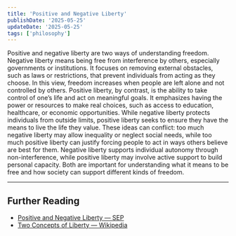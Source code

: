 ```yaml
---
title: 'Positive and Negative Liberty'
publishDate: '2025-05-25'
updateDate: '2025-05-25'
tags: ['philosophy']
---
```


Positive and negative liberty are two ways of understanding freedom. Negative liberty means being free from interference by others, especially governments or institutions. It focuses on removing external obstacles, such as laws or restrictions, that prevent individuals from acting as they choose. In this view, freedom increases when people are left alone and not controlled by others. Positive liberty, by contrast, is the ability to take control of one’s life and act on meaningful goals. It emphasizes having the power or resources to make real choices, such as access to education, healthcare, or economic opportunities. While negative liberty protects individuals from outside limits, positive liberty seeks to ensure they have the means to live the life they value. These ideas can conflict: too much negative liberty may allow inequality or neglect social needs, while too much positive liberty can justify forcing people to act in ways others believe are best for them. Negative liberty supports individual autonomy through non-interference, while positive liberty may involve active support to build personal capacity. Both are important for understanding what it means to be free and how society can support different kinds of freedom.

---

## Further Reading

- [Positive and Negative Liberty — SEP](https://plato.stanford.edu/entries/liberty-positive-negative/)
- [Two Concepts of Liberty — Wikipedia](https://en.wikipedia.org/wiki/Two_Concepts_of_Liberty)
